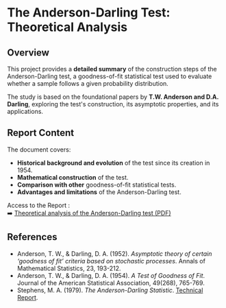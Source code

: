 # The Anderson-Darling Test: Theoretical Analysis  

## Overview  
This project provides a **detailed summary** of the construction steps of the Anderson-Darling test, a goodness-of-fit statistical test used to evaluate whether a sample follows a given probability distribution.  

The study is based on the foundational papers by **T.W. Anderson and D.A. Darling**, exploring the test's construction, its asymptotic properties, and its applications.  

## Report Content  
The document covers:  
- **Historical background and evolution** of the test since its creation in 1954.  
- **Mathematical construction** of the test.  
- **Comparison with other** goodness-of-fit statistical tests.  
- **Advantages and limitations** of the Anderson-Darling test.  

Access to the Report :  
➡️ [Theoretical analysis of the Anderson-Darling test (PDF)](./Study_Anderson_Darling.pdf)  

## References  
- Anderson, T. W., & Darling, D. A. (1952). *Asymptotic theory of certain ‘goodness of fit’ criteria based on stochastic processes*. Annals of Mathematical Statistics, 23, 193-212.  
- Anderson, T. W., & Darling, D. A. (1954). *A Test of Goodness of Fit*. Journal of the American Statistical Association, 49(268), 765-769.  
- Stephens, M. A. (1979). *The Anderson-Darling Statistic*. [Technical Report](https://apps.dtic.mil/sti/pdfs/ADA079807.pdf).  

